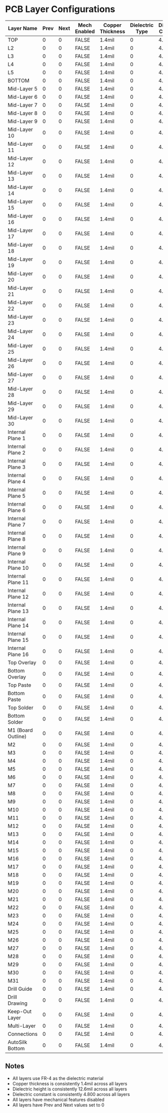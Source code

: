 # PCB Layer Configurations

| Layer Name | Prev | Next | Mech Enabled | Copper Thickness | Dielectric Type | Dielectric Constant | Dielectric Height | Dielectric Material |
|------------|------|------|--------------|------------------|-----------------|-------------------|-------------------|---------------------|
| TOP | 0 | 0 | FALSE | 1.4mil | 0 | 4.800 | 12.6mil | FR-4 |
| L2 | 0 | 0 | FALSE | 1.4mil | 0 | 4.800 | 12.6mil | FR-4 |
| L3 | 0 | 0 | FALSE | 1.4mil | 0 | 4.800 | 12.6mil | FR-4 |
| L4 | 0 | 0 | FALSE | 1.4mil | 0 | 4.800 | 12.6mil | FR-4 |
| L5 | 0 | 0 | FALSE | 1.4mil | 0 | 4.800 | 12.6mil | FR-4 |
| BOTTOM | 0 | 0 | FALSE | 1.4mil | 0 | 4.800 | 12.6mil | FR-4 |
| Mid-Layer 5 | 0 | 0 | FALSE | 1.4mil | 0 | 4.800 | 12.6mil | FR-4 |
| Mid-Layer 6 | 0 | 0 | FALSE | 1.4mil | 0 | 4.800 | 12.6mil | FR-4 |
| Mid-Layer 7 | 0 | 0 | FALSE | 1.4mil | 0 | 4.800 | 12.6mil | FR-4 |
| Mid-Layer 8 | 0 | 0 | FALSE | 1.4mil | 0 | 4.800 | 12.6mil | FR-4 |
| Mid-Layer 9 | 0 | 0 | FALSE | 1.4mil | 0 | 4.800 | 12.6mil | FR-4 |
| Mid-Layer 10 | 0 | 0 | FALSE | 1.4mil | 0 | 4.800 | 12.6mil | FR-4 |
| Mid-Layer 11 | 0 | 0 | FALSE | 1.4mil | 0 | 4.800 | 12.6mil | FR-4 |
| Mid-Layer 12 | 0 | 0 | FALSE | 1.4mil | 0 | 4.800 | 12.6mil | FR-4 |
| Mid-Layer 13 | 0 | 0 | FALSE | 1.4mil | 0 | 4.800 | 12.6mil | FR-4 |
| Mid-Layer 14 | 0 | 0 | FALSE | 1.4mil | 0 | 4.800 | 12.6mil | FR-4 |
| Mid-Layer 15 | 0 | 0 | FALSE | 1.4mil | 0 | 4.800 | 12.6mil | FR-4 |
| Mid-Layer 16 | 0 | 0 | FALSE | 1.4mil | 0 | 4.800 | 12.6mil | FR-4 |
| Mid-Layer 17 | 0 | 0 | FALSE | 1.4mil | 0 | 4.800 | 12.6mil | FR-4 |
| Mid-Layer 18 | 0 | 0 | FALSE | 1.4mil | 0 | 4.800 | 12.6mil | FR-4 |
| Mid-Layer 19 | 0 | 0 | FALSE | 1.4mil | 0 | 4.800 | 12.6mil | FR-4 |
| Mid-Layer 20 | 0 | 0 | FALSE | 1.4mil | 0 | 4.800 | 12.6mil | FR-4 |
| Mid-Layer 21 | 0 | 0 | FALSE | 1.4mil | 0 | 4.800 | 12.6mil | FR-4 |
| Mid-Layer 22 | 0 | 0 | FALSE | 1.4mil | 0 | 4.800 | 12.6mil | FR-4 |
| Mid-Layer 23 | 0 | 0 | FALSE | 1.4mil | 0 | 4.800 | 12.6mil | FR-4 |
| Mid-Layer 24 | 0 | 0 | FALSE | 1.4mil | 0 | 4.800 | 12.6mil | FR-4 |
| Mid-Layer 25 | 0 | 0 | FALSE | 1.4mil | 0 | 4.800 | 12.6mil | FR-4 |
| Mid-Layer 26 | 0 | 0 | FALSE | 1.4mil | 0 | 4.800 | 12.6mil | FR-4 |
| Mid-Layer 27 | 0 | 0 | FALSE | 1.4mil | 0 | 4.800 | 12.6mil | FR-4 |
| Mid-Layer 28 | 0 | 0 | FALSE | 1.4mil | 0 | 4.800 | 12.6mil | FR-4 |
| Mid-Layer 29 | 0 | 0 | FALSE | 1.4mil | 0 | 4.800 | 12.6mil | FR-4 |
| Mid-Layer 30 | 0 | 0 | FALSE | 1.4mil | 0 | 4.800 | 12.6mil | FR-4 |
| Internal Plane 1 | 0 | 0 | FALSE | 1.4mil | 0 | 4.800 | 12.6mil | FR-4 |
| Internal Plane 2 | 0 | 0 | FALSE | 1.4mil | 0 | 4.800 | 12.6mil | FR-4 |
| Internal Plane 3 | 0 | 0 | FALSE | 1.4mil | 0 | 4.800 | 12.6mil | FR-4 |
| Internal Plane 4 | 0 | 0 | FALSE | 1.4mil | 0 | 4.800 | 12.6mil | FR-4 |
| Internal Plane 5 | 0 | 0 | FALSE | 1.4mil | 0 | 4.800 | 12.6mil | FR-4 |
| Internal Plane 6 | 0 | 0 | FALSE | 1.4mil | 0 | 4.800 | 12.6mil | FR-4 |
| Internal Plane 7 | 0 | 0 | FALSE | 1.4mil | 0 | 4.800 | 12.6mil | FR-4 |
| Internal Plane 8 | 0 | 0 | FALSE | 1.4mil | 0 | 4.800 | 12.6mil | FR-4 |
| Internal Plane 9 | 0 | 0 | FALSE | 1.4mil | 0 | 4.800 | 12.6mil | FR-4 |
| Internal Plane 10 | 0 | 0 | FALSE | 1.4mil | 0 | 4.800 | 12.6mil | FR-4 |
| Internal Plane 11 | 0 | 0 | FALSE | 1.4mil | 0 | 4.800 | 12.6mil | FR-4 |
| Internal Plane 12 | 0 | 0 | FALSE | 1.4mil | 0 | 4.800 | 12.6mil | FR-4 |
| Internal Plane 13 | 0 | 0 | FALSE | 1.4mil | 0 | 4.800 | 12.6mil | FR-4 |
| Internal Plane 14 | 0 | 0 | FALSE | 1.4mil | 0 | 4.800 | 12.6mil | FR-4 |
| Internal Plane 15 | 0 | 0 | FALSE | 1.4mil | 0 | 4.800 | 12.6mil | FR-4 |
| Internal Plane 16 | 0 | 0 | FALSE | 1.4mil | 0 | 4.800 | 12.6mil | FR-4 |
| Top Overlay | 0 | 0 | FALSE | 1.4mil | 0 | 4.800 | 12.6mil | FR-4 |
| Bottom Overlay | 0 | 0 | FALSE | 1.4mil | 0 | 4.800 | 12.6mil | FR-4 |
| Top Paste | 0 | 0 | FALSE | 1.4mil | 0 | 4.800 | 12.6mil | FR-4 |
| Bottom Paste | 0 | 0 | FALSE | 1.4mil | 0 | 4.800 | 12.6mil | FR-4 |
| Top Solder | 0 | 0 | FALSE | 1.4mil | 0 | 4.800 | 12.6mil | FR-4 |
| Bottom Solder | 0 | 0 | FALSE | 1.4mil | 0 | 4.800 | 12.6mil | FR-4 |
| M1 (Board Outline) | 0 | 0 | FALSE | 1.4mil | 0 | 4.800 | 12.6mil | FR-4 |
| M2 | 0 | 0 | FALSE | 1.4mil | 0 | 4.800 | 12.6mil | FR-4 |
| M3 | 0 | 0 | FALSE | 1.4mil | 0 | 4.800 | 12.6mil | FR-4 |
| M4 | 0 | 0 | FALSE | 1.4mil | 0 | 4.800 | 12.6mil | FR-4 |
| M5 | 0 | 0 | FALSE | 1.4mil | 0 | 4.800 | 12.6mil | FR-4 |
| M6 | 0 | 0 | FALSE | 1.4mil | 0 | 4.800 | 12.6mil | FR-4 |
| M7 | 0 | 0 | FALSE | 1.4mil | 0 | 4.800 | 12.6mil | FR-4 |
| M8 | 0 | 0 | FALSE | 1.4mil | 0 | 4.800 | 12.6mil | FR-4 |
| M9 | 0 | 0 | FALSE | 1.4mil | 0 | 4.800 | 12.6mil | FR-4 |
| M10 | 0 | 0 | FALSE | 1.4mil | 0 | 4.800 | 12.6mil | FR-4 |
| M11 | 0 | 0 | FALSE | 1.4mil | 0 | 4.800 | 12.6mil | FR-4 |
| M12 | 0 | 0 | FALSE | 1.4mil | 0 | 4.800 | 12.6mil | FR-4 |
| M13 | 0 | 0 | FALSE | 1.4mil | 0 | 4.800 | 12.6mil | FR-4 |
| M14 | 0 | 0 | FALSE | 1.4mil | 0 | 4.800 | 12.6mil | FR-4 |
| M15 | 0 | 0 | FALSE | 1.4mil | 0 | 4.800 | 12.6mil | FR-4 |
| M16 | 0 | 0 | FALSE | 1.4mil | 0 | 4.800 | 12.6mil | FR-4 |
| M17 | 0 | 0 | FALSE | 1.4mil | 0 | 4.800 | 12.6mil | FR-4 |
| M18 | 0 | 0 | FALSE | 1.4mil | 0 | 4.800 | 12.6mil | FR-4 |
| M19 | 0 | 0 | FALSE | 1.4mil | 0 | 4.800 | 12.6mil | FR-4 |
| M20 | 0 | 0 | FALSE | 1.4mil | 0 | 4.800 | 12.6mil | FR-4 |
| M21 | 0 | 0 | FALSE | 1.4mil | 0 | 4.800 | 12.6mil | FR-4 |
| M22 | 0 | 0 | FALSE | 1.4mil | 0 | 4.800 | 12.6mil | FR-4 |
| M23 | 0 | 0 | FALSE | 1.4mil | 0 | 4.800 | 12.6mil | FR-4 |
| M24 | 0 | 0 | FALSE | 1.4mil | 0 | 4.800 | 12.6mil | FR-4 |
| M25 | 0 | 0 | FALSE | 1.4mil | 0 | 4.800 | 12.6mil | FR-4 |
| M26 | 0 | 0 | FALSE | 1.4mil | 0 | 4.800 | 12.6mil | FR-4 |
| M27 | 0 | 0 | FALSE | 1.4mil | 0 | 4.800 | 12.6mil | FR-4 |
| M28 | 0 | 0 | FALSE | 1.4mil | 0 | 4.800 | 12.6mil | FR-4 |
| M29 | 0 | 0 | FALSE | 1.4mil | 0 | 4.800 | 12.6mil | FR-4 |
| M30 | 0 | 0 | FALSE | 1.4mil | 0 | 4.800 | 12.6mil | FR-4 |
| M31 | 0 | 0 | FALSE | 1.4mil | 0 | 4.800 | 12.6mil | FR-4 |
| Drill Guide | 0 | 0 | FALSE | 1.4mil | 0 | 4.800 | 12.6mil | FR-4 |
| Drill Drawing | 0 | 0 | FALSE | 1.4mil | 0 | 4.800 | 12.6mil | FR-4 |
| Keep-Out Layer | 0 | 0 | FALSE | 1.4mil | 0 | 4.800 | 12.6mil | FR-4 |
| Multi-Layer | 0 | 0 | FALSE | 1.4mil | 0 | 4.800 | 12.6mil | FR-4 |
| Connections | 0 | 0 | FALSE | 1.4mil | 0 | 4.800 | 12.6mil | FR-4 |
| AutoSilk Bottom | 0 | 0 | FALSE | 1.4mil | 0 | 4.800 | 12.6mil | FR-4 |

## Notes
- All layers use FR-4 as the dielectric material
- Copper thickness is consistently 1.4mil across all layers
- Dielectric height is consistently 12.6mil across all layers
- Dielectric constant is consistently 4.800 across all layers
- All layers have mechanical features disabled
- All layers have Prev and Next values set to 0 